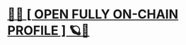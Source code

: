 # [🦾🦊 [ OPEN FULLY ON-CHAIN PROFILE ] 🪐🚀](https://near.social/#/mob.near/widget/ProfilePage?accountId=root.akaia.near)
